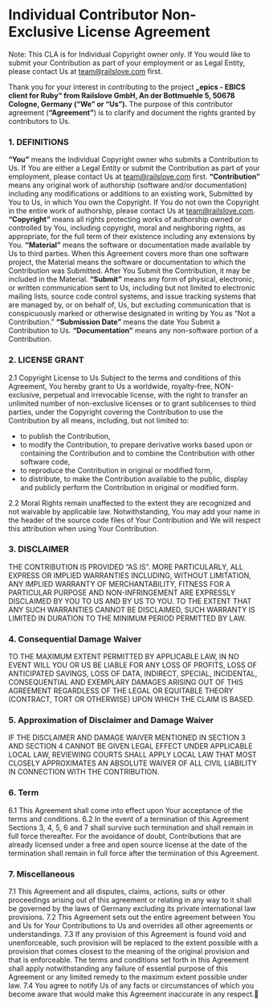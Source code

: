 # Individual Contributor Non-Exclusive License Agreement

Note: This CLA is for Individual Copyright owner only. If You would like to submit your Contribution as part of your employment or as Legal Entity, please contact Us at team@railslove.com first.

Thank you for your interest in contributing to the project **„epics - EBICS client for Ruby“ from Railslove GmbH, An der Bottmuehle 5, 50678 Cologne, Germany (“We” or “Us”).**
The purpose of this contributor agreement (**“Agreement”**) is to clarify and document the rights granted by contributors to Us.

### 1. DEFINITIONS
**“You”** means the Individual Copyright owner who submits a Contribution to Us. If You are either a Legal Entity or submit the Contribution as part of your employment, please contact Us at team@railslove.com first.
**“Contribution”** means any original work of authorship (software and/or documentation) including any modifications or additions to an existing work, Submitted by You to Us, in which You own the Copyright. If You do not own the Copyright in the entire work of authorship, please contact Us at team@railslove.com.
**“Copyright”** means all rights protecting works of authorship owned or controlled by You, including copyright, moral and neighboring rights, as appropriate, for the full term of their existence including any extensions by You.
**“Material”** means the software or documentation made available by Us to third parties. When this Agreement covers more than one software project, the Material means the software or documentation to which the Contribution was Submitted. After You Submit the Contribution, it may be included in the Material.
**“Submit”** means any form of physical, electronic, or written communication sent to Us, including but not limited to electronic mailing lists, source code control systems, and issue tracking systems that are managed by, or on behalf of, Us, but excluding communication that is conspicuously marked or otherwise designated in writing by You as “Not a Contribution.”
**“Submission Date”** means the date You Submit a Contribution to Us.
**“Documentation”** means any non-software portion of a Contribution.

### 2. LICENSE GRANT
2.1 Copyright License to Us
Subject to the terms and conditions of this Agreement, You hereby grant to Us a worldwide, royalty-free, NON-exclusive, perpetual and irrevocable license, with the right to transfer an unlimited number of non-exclusive licenses or to grant sublicenses to third parties, under the Copyright covering the Contribution to use the Contribution by all means, including, but not limited to:
- to publish the Contribution, 
- to modify the Contribution, to prepare derivative works based upon or containing the Contribution and to combine the Contribution with other software code, 
- to reproduce the Contribution in original or modified form, 
- to distribute, to make the Contribution available to the public, display and publicly perform the Contribution in original or modified form. 

2.2 Moral Rights remain unaffected to the extent they are recognized and not waivable by applicable law. Notwithstanding, You may add your name in the header of the source code files of Your Contribution and We will respect this attribution when using Your Contribution.

### 3. DISCLAIMER
THE CONTRIBUTION IS PROVIDED “AS IS”. MORE PARTICULARLY, ALL EXPRESS OR IMPLIED WARRANTIES INCLUDING, WITHOUT LIMITATION, ANY IMPLIED WARRANTY OF MERCHANTABILITY, FITNESS FOR A PARTICULAR PURPOSE AND NON-INFRINGEMENT ARE EXPRESSLY DISCLAIMED BY YOU TO US AND BY US TO YOU. TO THE EXTENT THAT ANY SUCH WARRANTIES CANNOT BE DISCLAIMED, SUCH WARRANTY IS LIMITED IN DURATION TO THE MINIMUM PERIOD PERMITTED BY LAW.

### 4. Consequential Damage Waiver
TO THE MAXIMUM EXTENT PERMITTED BY APPLICABLE LAW, IN NO EVENT WILL YOU OR US BE LIABLE FOR ANY LOSS OF PROFITS, LOSS OF ANTICIPATED SAVINGS, LOSS OF DATA, INDIRECT, SPECIAL, INCIDENTAL, CONSEQUENTIAL AND EXEMPLARY DAMAGES ARISING OUT OF THIS AGREEMENT REGARDLESS OF THE LEGAL OR EQUITABLE THEORY (CONTRACT, TORT OR OTHERWISE) UPON WHICH THE CLAIM IS BASED.

### 5. Approximation of Disclaimer and Damage Waiver
IF THE DISCLAIMER AND DAMAGE WAIVER MENTIONED IN SECTION 3 AND SECTION 4 CANNOT BE GIVEN LEGAL EFFECT UNDER APPLICABLE LOCAL LAW, REVIEWING COURTS SHALL APPLY LOCAL LAW THAT MOST CLOSELY APPROXIMATES AN ABSOLUTE WAIVER OF ALL CIVIL LIABILITY IN CONNECTION WITH THE CONTRIBUTION.

### 6. Term
6.1 This Agreement shall come into effect upon Your acceptance of the terms and conditions.
6.2 In the event of a termination of this Agreement Sections 3, 4, 5, 6 and 7 shall survive such termination and shall remain in full force thereafter. For the avoidance of doubt, Contributions that are already licensed under a free and open source license at the date of the termination shall remain in full force after the termination of this Agreement.

### 7. Miscellaneous
7.1 This Agreement and all disputes, claims, actions, suits or other proceedings arising out of this agreement or relating in any way to it shall be governed by the laws of Germany excluding its private international law provisions.
7.2 This Agreement sets out the entire agreement between You and Us for Your Contributions to Us and overrides all other agreements or understandings.
7.3 If any provision of this Agreement is found void and unenforceable, such provision will be replaced to the extent possible with a provision that comes closest to the meaning of the original provision and that is enforceable. The terms and conditions set forth in this Agreement shall apply notwithstanding any failure of essential purpose of this Agreement or any limited remedy to the maximum extent possible under law.
7.4 You agree to notify Us of any facts or circumstances of which you become aware that would make this Agreement inaccurate in any respect.
